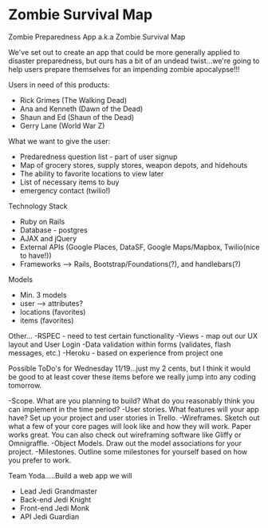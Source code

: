 Zombie Survival Map
==========

Zombie Preparedness App a.k.a Zombie Survival Map

We've set out to create an app that could be more generally applied to disaster preparedness, but ours has a bit of an undead twist...we're going to help users prepare themselves for an impending zombie apocalypse!!! 

Users in need of this products:
- Rick Grimes (The Walking Dead) 
- Ana and Kenneth (Dawn of the Dead) 
- Shaun and Ed (Shaun of the Dead)
- Gerry Lane (World War Z) 

What we want to give the user:
- Predaredness question list - part of user signup 
- Map of grocery stores, supply stores, weapon depots, and hidehouts
- The ability to favorite locations to view later
- List of necessary items to buy
- emergency contact (twilio!)

Technology Stack
- Ruby on Rails
- Database - postgres
- AJAX and jQuery
- External APIs (Google Places, DataSF, Google Maps/Mapbox, Twilio(nice to have!))
- Frameworks --> Rails, Bootstrap/Foundations(?), and handlebars(?)

Models
- Min. 3 models
- user --> attributes?
- locations (favorites)
- items (favorites)

Other...
-RSPEC - need to test certain functionality
-Views - map out our UX layout and User Login
-Data validation within forms (validates, flash messages, etc.) 
-Heroku - based on experience from project one


Possible ToDo's for Wednesday 11/19...just my 2 cents, but I think it would be good to at least cover these items before we really jump into any coding tomorrow.

-Scope. What are you planning to build? What do you reasonably think you can implement in the time period?
-User stories. What features will your app have? Set up your project and user stories in Trello.
-Wireframes. Sketch out what a few of your core pages will look like and how they will work. Paper works great. You can also check out wireframing software like Gliffy or Omnigraffle.
-Object Models. Draw out the model associations for your project.
-Milestones. Outline some milestones for yourself based on how you prefer to work.


Team Yoda.....Build a web app we will
- Lead Jedi Grandmaster 
- Back-end Jedi Knight
- Front-end Jedi Monk
- API Jedi Guardian






